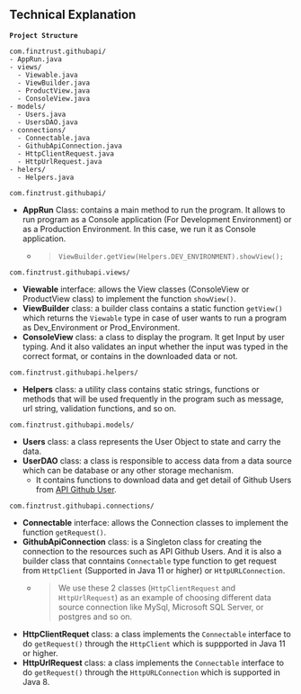 ## Technical Explanation ##
**`Project Structure`**
```
com.finztrust.githubapi/
- AppRun.java
- views/
  - Viewable.java
  - ViewBuilder.java
  - ProductView.java
  - ConsoleView.java
- models/
  - Users.java
  - UsersDAO.java
- connections/
  - Connectable.java
  - GithubApiConnection.java
  - HttpClientRequest.java
  - HttpUrlRequest.java
- helers/
  - Helpers.java
```

`com.finztrust.githubapi/` 
- **AppRun** Class: contains a main method to run the program. It allows to run program as a Console application (For Development Environment) or as a Production Environment. In this case, we run it as Console application.
    - > ``` ViewBuilder.getView(Helpers.DEV_ENVIRONMENT).showView(); ```

`com.finztrust.githubapi.views/`
- **Viewable** interface: allows the View classes (ConsoleView or ProductView class) to implement the function `showView()`.
- **ViewBuilder** class: a builder class contains a static function `getView()` which returns the `Viewable` type in case of user wants to run a program as Dev_Environment or Prod_Environment.
- **ConsoleView** class: a class to display the program. It get Input by user typing. And it also validates an input whether the input was typed in the correct format, or contains in the downloaded data or not.

`com.finztrust.githubapi.helpers/`
- **Helpers** class: a utility class contains static strings, functions or methods that will be used frequently in the program such as message, url string, validation functions, and so on.

`com.finztrust.githubapi.models/`
- **Users** class: a class represents the User Object to state and carry the data.
- **UserDAO** class: a class is responsible to access data from a data source which can be database or any other storage mechanism.
    - It contains functions to download data and get detail of Github Users from [API Github User](https://api.github.com/users).

`com.finztrust.githubapi.connections/`
- **Connectable** interface: allows the Connection classes to implement the function `getRequest()`.
- **GithubApiConnection** class: is a Singleton class for creating the connection to the resources such as API Github Users. And it is also a builder class that conntains `Connectable` type function to get request from `HttpClient` (Supported in Java 11 or higher) or `HttpURLConnection`. 
    - > We use these 2 classes (`HttpClientRequest` and `HttpUrlRequest`) as an example of choosing different data source connection like MySql, Microsoft SQL Server, or postgres and so on.
- **HttpClientRequet** class: a class implements the `Connectable` interface to do `getRequest()` through the `HttpClient` which is suppported in Java 11 or higher.
- **HttpUrlRequest** class: a class implements the `Connectable` interface to do `getRequest()` through the `HttpURLConnection` which is supported in Java 8.
